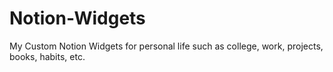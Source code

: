 # Notion-Widgets
My Custom Notion Widgets for personal life such as college, work, projects, books, habits, etc.

